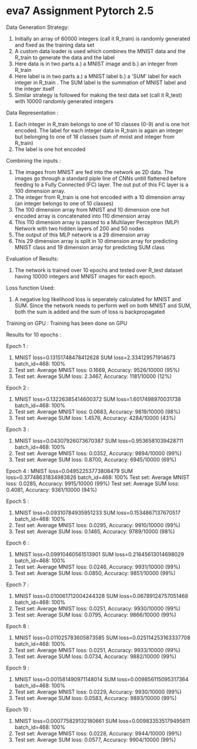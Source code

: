 # eva7 Assignment Pytorch 2.5

Data Generation Strategy: 
1. Initially an array of 60000 integers (call it R_train) is randomly generated and fixed as the training data set
2. A custom data loader is used which combines the MNIST data and the R_train to generate the data and the label
3. Here data is in two parts a.) a MNIST image and b.) an integer from R_train
4. Here label is in two parts a.) a MNIST label b.) a 'SUM' label for each integer in R_train . The SUM label is the summation of MNIST label and the integer itself
5. Similar strategy is followed for making the test data set (call it R_test) with 10000 randomly generated integers

Data Representation :
1. Each integer in R_train belongs to one of 10 classes (0-9) and is one hot encoded. The label for each integer data in R_train is again an integer but belonging to one of 18 classes (sum of mnist and integer from R_train)
2. The label is one hot encoded

Combining the inputs : 
1. The images from MNIST are fed into the network as 2D data. The images go through a standard piple line of CNNs untill flattened before feeding to a Fully Connected (FC) layer. The out put of this FC layer is a 100 dimension array.
2. The integer from R_train is one hot encoded with a 10 dimension array (an integer belongs to one of 10 classes)
3. The 100 dimension array from MNIST and 10 dimension one hot encoded array is concatenated into 110 dimension array
4. This 110 dimension array is passed to a Multilayer Perceptron (MLP) Network with two hidden layers of 200 and 50 nodes
5. The output of this MLP network is a 29 dimension array
6. This 29 dimension array is split in 10 dimension array for predicting MNIST class and 19 dimension array for predicting SUM class

Evaluation of Results:
1. The network is trained over 10 epochs and tested over R_test dataset having 10000 integers and MNIST images for each epoch. 

Loss function Used:
1. A negative log likelihood loss is seperately calculated for MNIST and SUM. Since the network needs to perform well on both MNIST and SUM, both the sum is added and the sum of loss is backpropagated

Training on GPU :
Training has been done on GPU

Results for 10 epochs :

Epoch 1 :
1. MNIST loss=0.13151748478412628 SUM loss=2.334129571914673 batch_id=468: 100%
2. Test set: Average MNIST loss: 0.1669, Accuracy: 9526/10000 (95%)
3. Test set: Average SUM loss: 2.3467, Accuracy: 1181/10000 (12%)

Epoch 2 :
1. MNIST loss=0.13226385414600372 SUM loss=1.6017498970031738 batch_id=468: 100%
2. Test set: Average MNIST loss: 0.0683, Accuracy: 9819/10000 (98%)
3. Test set: Average SUM loss: 1.4576, Accuracy: 4284/10000 (43%)

Epoch 3 :
1. MNIST loss=0.04307926073670387 SUM loss=0.9536581039428711 batch_id=468: 100%
2. Test set: Average MNIST loss: 0.0352, Accuracy: 9894/10000 (99%)
3. Test set: Average SUM loss: 0.8700, Accuracy: 6945/10000 (69%)

Epoch 4 :
MNIST loss=0.04952253773808479 SUM loss=0.37748631834983826 batch_id=468: 100%
Test set: Average MNIST loss: 0.0285, Accuracy: 9915/10000 (99%)
Test set: Average SUM loss: 0.4081, Accuracy: 9361/10000 (94%)

Epoch 5 :
1. MNIST loss=0.09310784935951233 SUM loss=0.1534867137670517 batch_id=468: 100%
2. Test set: Average MNIST loss: 0.0295, Accuracy: 9910/10000 (99%)
3. Test set: Average SUM loss: 0.1465, Accuracy: 9789/10000 (98%)

Epoch 6 :
1. MNIST loss=0.09910460561513901 SUM loss=0.21645613014698029 batch_id=468: 100%
2. Test set: Average MNIST loss: 0.0246, Accuracy: 9931/10000 (99%)
3. Test set: Average SUM loss: 0.0850, Accuracy: 9851/10000 (99%)

Epoch 7 :
1. MNIST loss=0.010061712004244328 SUM loss=0.06789124757051468 batch_id=468: 100%
2. Test set: Average MNIST loss: 0.0251, Accuracy: 9930/10000 (99%)
3. Test set: Average SUM loss: 0.0795, Accuracy: 9866/10000 (99%)

Epoch 8 :
1. MNIST loss=0.011025783605873585 SUM loss=0.025114253163337708 batch_id=468: 100%
2. Test set: Average MNIST loss: 0.0251, Accuracy: 9933/10000 (99%)
3. Test set: Average SUM loss: 0.0734, Accuracy: 9882/10000 (99%)

Epoch 9 :
1. MNIST loss=0.001581490971148014 SUM loss=0.009856115095317364 batch_id=468: 100%
2. Test set: Average MNIST loss: 0.0229, Accuracy: 9930/10000 (99%)
3. Test set: Average SUM loss: 0.0583, Accuracy: 9893/10000 (99%)

Epoch 10 :
1. MNIST loss=0.000775829132180661 SUM loss=0.009833535179495811 batch_id=468: 100%
2. Test set: Average MNIST loss: 0.0228, Accuracy: 9944/10000 (99%)
3. Test set: Average SUM loss: 0.0577, Accuracy: 9904/10000 (99%)
